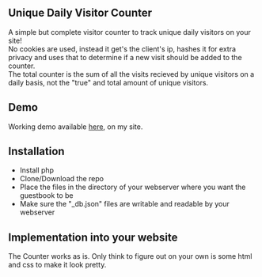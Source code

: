 ## Unique Daily Visitor Counter
A simple but complete visitor counter to track unique daily visitors on your site!  
No cookies are used, instead it get's the client's ip, hashes it for extra privacy and uses that to determine if a new visit should be added to the counter.  
The total counter is the sum of all the visits recieved by unique visitors on a daily basis, not the "true" and total amount of unique visitors.

## Demo
Working demo available [here](https://articexploit.xyz/), on my site.

## Installation
- Install php
- Clone/Download the repo
- Place the files in the directory of your webserver where you want the guestbook to be
- Make sure the "_db.json" files are writable and readable by your webserver

## Implementation into your website
The Counter works as is. Only think to figure out on your own is some html and css to make it look pretty.
